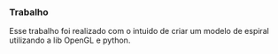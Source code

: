 
### Trabalho

Esse trabalho foi realizado com o intuido de criar um modelo de espiral utilizando a lib OpenGL e python.

